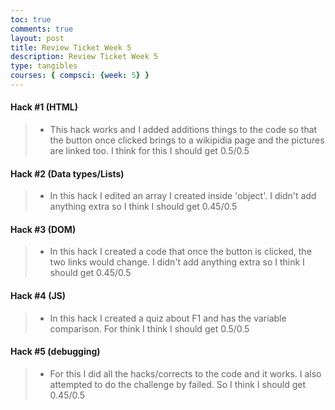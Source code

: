 ```yaml
---
toc: true
comments: true
layout: post
title: Review Ticket Week 5
description: Review Ticket Week 5
type: tangibles
courses: { compsci: {week: 5} }
---
```


#### Hack #1 (HTML)
> - This hack works and I added additions things to the code so that the button once clicked brings to a wikipidia page and the pictures are linked too. I think for this I should get 0.5/0.5

#### Hack #2 (Data types/Lists)
> - In this hack I edited an array I created inside 'object'. I didn't add anything extra so I think I should get 0.45/0.5

#### Hack #3 (DOM)

> - In this hack I created a code that once the button is clicked, the two links would change. I didn't add anything extra so I think I should get 0.45/0.5

#### Hack #4 (JS)

> - In this hack I created a quiz about F1 and has  the variable comparison. For think I think I should get 0.5/0.5

#### Hack #5 (debugging)

> - For this I did all the hacks/corrects to the code and it works. I also attempted to do the challenge by failed. So I think I should get 0.45/0.5